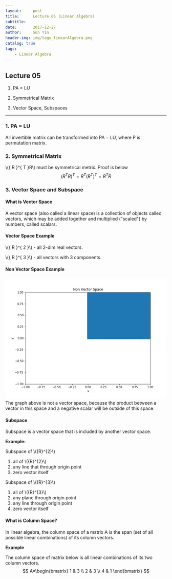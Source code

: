 ```yaml
---
layout:     post
title:      Lecture 05 (Linear Algebra)
subtitle:   
date:       2017-12-27
author:     Sun Yin
header-img: img/tags_linearAlgebra.png
catalog: true
tags:
    - Linear Algebra
---
```


## Lecture 05
1. PA = LU

2. Symmetrical Matrix

3. Vector Space, Subspaces

---
### 1. PA = LU

All invertible matrix can be transformed into PA = LU, where P is permutation matrix.

###  2. Symmetrical Matrix
\\({ R }^{ T }R\\) must be symmetrical metrix. Proof is below
$$
{ ({ R }^{ T }R) }^{ T }={ R }^{ T }{ ({ R }^{ T }) }^{ T }={ R }^{ T }R
$$
### 3. Vector Space and Subspace
#### What is Vector Space
A vector space (also called a linear space) is a collection of objects called vectors, which may be added together and multiplied ("scaled") by numbers, called scalars. 
#### Vector Space Example
\\({ R }^{ 2 }\\) - all 2-dim real vectors.

\\({ R }^{ 3 }\\) - all vectors with 3 components.
  
#### Non Vector Space Example
![](/img/01.jpg)
The graph above is not a vector space, because the product between a vector in this space and a negative scalar will be outside of this space.

#### Subspace
Subspace is a vector space that is included by another vector space.

**Example:** 

Subspace of \\({R}^{2}\\)

1. all of \\({R}^{2}\\)
2. any line that through origin point
3. zero vector itself

Subspace of \\({R}^{3}\\)

1. all of \\({R}^{3}\\)
2. any plane through origin point
3. any line through origin point
4. zero vector itself

#### What is Column Space?
In linear algebra, the column space of a matrix A is the span (set of all possible linear combinations) of its column vectors. 

**Example**

The column space of matrix below is all linear combinations of its two column vectors.
$$
A=\begin{bmatrix} 1 & 3 \\ 2 & 3 \\ 4 & 1 \end{bmatrix}
$$







